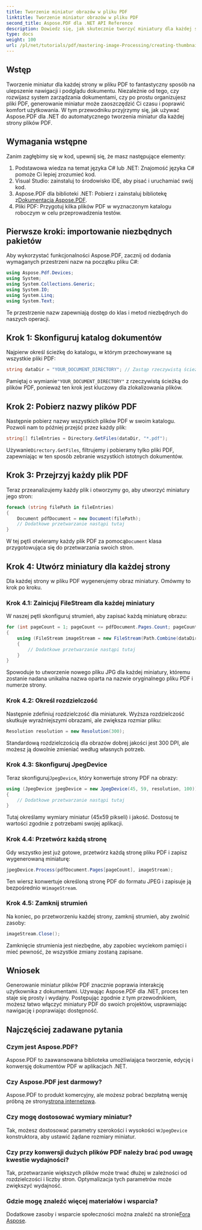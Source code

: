 ```yaml
---
title: Tworzenie miniatur obrazów w pliku PDF
linktitle: Tworzenie miniatur obrazów w pliku PDF
second_title: Aspose.PDF dla .NET API Reference
description: Dowiedz się, jak skutecznie tworzyć miniatury dla każdej strony dokumentów PDF za pomocą biblioteki Aspose.PDF dla .NET. Ten kompleksowy przewodnik obejmuje wszystko, od konfiguracji po implementację kodu.
type: docs
weight: 100
url: /pl/net/tutorials/pdf/mastering-image-Processing/creating-thumbnail-images/
---
```

## Wstęp

Tworzenie miniatur dla każdej strony w pliku PDF to fantastyczny sposób na ulepszenie nawigacji i podglądu dokumentu. Niezależnie od tego, czy rozwijasz system zarządzania dokumentami, czy po prostu organizujesz pliki PDF, generowanie miniatur może zaoszczędzić Ci czasu i poprawić komfort użytkowania. W tym przewodniku przyjrzymy się, jak używać Aspose.PDF dla .NET do automatycznego tworzenia miniatur dla każdej strony plików PDF.

## Wymagania wstępne

Zanim zagłębimy się w kod, upewnij się, że masz następujące elementy:

1. Podstawowa wiedza na temat języka C# lub .NET: Znajomość języka C# pomoże Ci lepiej zrozumieć kod.
2. Visual Studio: zainstaluj to środowisko IDE, aby pisać i uruchamiać swój kod.
3.  Aspose.PDF dla biblioteki .NET: Pobierz i zainstaluj bibliotekę z[Dokumentacja Aspose.PDF](https://reference.aspose.com/pdf/net/).
4. Pliki PDF: Przygotuj kilka plików PDF w wyznaczonym katalogu roboczym w celu przeprowadzenia testów.

## Pierwsze kroki: importowanie niezbędnych pakietów

Aby wykorzystać funkcjonalności Aspose.PDF, zacznij od dodania wymaganych przestrzeni nazw na początku pliku C#:

```csharp
using Aspose.Pdf.Devices;
using System;
using System.Collections.Generic;
using System.IO;
using System.Linq;
using System.Text;
```

Te przestrzenie nazw zapewniają dostęp do klas i metod niezbędnych do naszych operacji.

## Krok 1: Skonfiguruj katalog dokumentów

Najpierw określ ścieżkę do katalogu, w którym przechowywane są wszystkie pliki PDF:

```csharp
string dataDir = "YOUR_DOCUMENT_DIRECTORY"; // Zastąp rzeczywistą ścieżką katalogu
```

 Pamiętaj o wymianie`"YOUR_DOCUMENT_DIRECTORY"` z rzeczywistą ścieżką do plików PDF, ponieważ ten krok jest kluczowy dla zlokalizowania plików.

## Krok 2: Pobierz nazwy plików PDF

Następnie pobierz nazwy wszystkich plików PDF w swoim katalogu. Pozwoli nam to później przejść przez każdy plik:

```csharp
string[] fileEntries = Directory.GetFiles(dataDir, "*.pdf");
```

 Używanie`Directory.GetFiles`, filtrujemy i pobieramy tylko pliki PDF, zapewniając w ten sposób zebranie wszystkich istotnych dokumentów.

## Krok 3: Przejrzyj każdy plik PDF

Teraz przeanalizujemy każdy plik i otworzymy go, aby utworzyć miniatury jego stron:

```csharp
foreach (string filePath in fileEntries)
{
    Document pdfDocument = new Document(filePath);
    // Dodatkowe przetwarzanie nastąpi tutaj
}
```

 W tej pętli otwieramy każdy plik PDF za pomocą`Document` klasa przygotowująca się do przetwarzania swoich stron.

## Krok 4: Utwórz miniatury dla każdej strony

Dla każdej strony w pliku PDF wygenerujemy obraz miniatury. Omówmy to krok po kroku.

### Krok 4.1: Zainicjuj FileStream dla każdej miniatury

W naszej pętli skonfiguruj strumień, aby zapisać każdą miniaturę obrazu:

```csharp
for (int pageCount = 1; pageCount <= pdfDocument.Pages.Count; pageCount++)
{
    using (FileStream imageStream = new FileStream(Path.Combine(dataDir, $"Thumbnails_{Path.GetFileNameWithoutExtension(filePath)}_{pageCount}.jpg"), FileMode.Create))
    {
        // Dodatkowe przetwarzanie nastąpi tutaj
    }
}
```

Spowoduje to utworzenie nowego pliku JPG dla każdej miniatury, któremu zostanie nadana unikalna nazwa oparta na nazwie oryginalnego pliku PDF i numerze strony.

### Krok 4.2: Określ rozdzielczość

Następnie zdefiniuj rozdzielczość dla miniaturek. Wyższa rozdzielczość skutkuje wyraźniejszymi obrazami, ale zwiększa rozmiar pliku:

```csharp
Resolution resolution = new Resolution(300);
```

Standardową rozdzielczością dla obrazów dobrej jakości jest 300 DPI, ale możesz ją dowolnie zmieniać według własnych potrzeb.

### Krok 4.3: Skonfiguruj JpegDevice

 Teraz skonfiguruj`JpegDevice`, który konwertuje strony PDF na obrazy:

```csharp
using (JpegDevice jpegDevice = new JpegDevice(45, 59, resolution, 100))
{
    // Dodatkowe przetwarzanie nastąpi tutaj
}
```

Tutaj określamy wymiary miniatur (45x59 pikseli) i jakość. Dostosuj te wartości zgodnie z potrzebami swojej aplikacji.

### Krok 4.4: Przetwórz każdą stronę

Gdy wszystko jest już gotowe, przetwórz każdą stronę pliku PDF i zapisz wygenerowaną miniaturę:

```csharp
jpegDevice.Process(pdfDocument.Pages[pageCount], imageStream);
```

Ten wiersz konwertuje określoną stronę PDF do formatu JPEG i zapisuje ją bezpośrednio w`imageStream`.

### Krok 4.5: Zamknij strumień

Na koniec, po przetworzeniu każdej strony, zamknij strumień, aby zwolnić zasoby:

```csharp
imageStream.Close();
```

Zamknięcie strumienia jest niezbędne, aby zapobiec wyciekom pamięci i mieć pewność, że wszystkie zmiany zostaną zapisane.

## Wniosek

Generowanie miniatur plików PDF znacznie poprawia interakcję użytkownika z dokumentami. Używając Aspose.PDF dla .NET, proces ten staje się prosty i wydajny. Postępując zgodnie z tym przewodnikiem, możesz łatwo włączyć miniatury PDF do swoich projektów, usprawniając nawigację i poprawiając dostępność.

## Najczęściej zadawane pytania

### Czym jest Aspose.PDF?  
Aspose.PDF to zaawansowana biblioteka umożliwiająca tworzenie, edycję i konwersję dokumentów PDF w aplikacjach .NET.

### Czy Aspose.PDF jest darmowy?  
 Aspose.PDF to produkt komercyjny, ale możesz pobrać bezpłatną wersję próbną ze strony[strona internetowa](https://releases.aspose.com/).

### Czy mogę dostosować wymiary miniatur?  
 Tak, możesz dostosować parametry szerokości i wysokości w`JpegDevice` konstruktora, aby ustawić żądane rozmiary miniatur.

### Czy przy konwersji dużych plików PDF należy brać pod uwagę kwestie wydajności?  
Tak, przetwarzanie większych plików może trwać dłużej w zależności od rozdzielczości i liczby stron. Optymalizacja tych parametrów może zwiększyć wydajność.

### Gdzie mogę znaleźć więcej materiałów i wsparcia?  
 Dodatkowe zasoby i wsparcie społeczności można znaleźć na stronie[Fora Aspose](https://forum.aspose.com/c/pdf/10).
